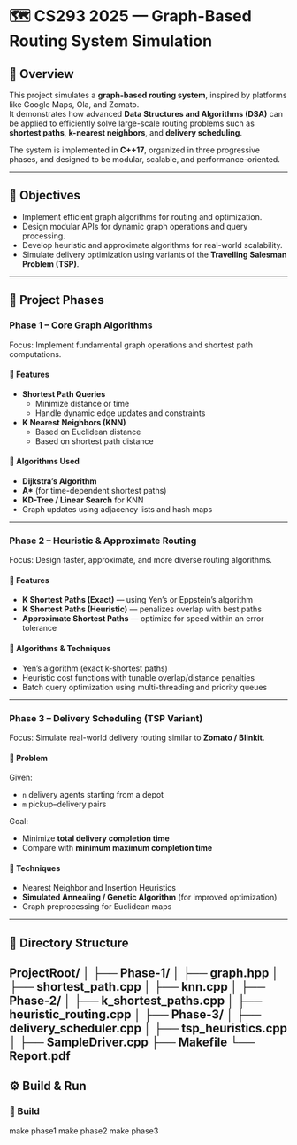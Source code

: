 # 🗺️ CS293 2025 — Graph-Based Routing System Simulation

## 📖 Overview
This project simulates a **graph-based routing system**, inspired by platforms like Google Maps, Ola, and Zomato.  
It demonstrates how advanced **Data Structures and Algorithms (DSA)** can be applied to efficiently solve large-scale routing problems such as **shortest paths**, **k-nearest neighbors**, and **delivery scheduling**.

The system is implemented in **C++17**, organized in three progressive phases, and designed to be modular, scalable, and performance-oriented.

---

## 🚀 Objectives
- Implement efficient graph algorithms for routing and optimization.  
- Design modular APIs for dynamic graph operations and query processing.  
- Develop heuristic and approximate algorithms for real-world scalability.  
- Simulate delivery optimization using variants of the **Travelling Salesman Problem (TSP)**.

---

## 🧩 Project Phases

### **Phase 1 – Core Graph Algorithms**
Focus: Implement fundamental graph operations and shortest path computations.

#### 🔹 Features
- **Shortest Path Queries**
  - Minimize distance or time
  - Handle dynamic edge updates and constraints
- **K Nearest Neighbors (KNN)**
  - Based on Euclidean distance
  - Based on shortest path distance

#### 🧮 Algorithms Used
- **Dijkstra’s Algorithm**
- **A\*** (for time-dependent shortest paths)
- **KD-Tree / Linear Search** for KNN
- Graph updates using adjacency lists and hash maps

---

### **Phase 2 – Heuristic & Approximate Routing**
Focus: Design faster, approximate, and more diverse routing algorithms.

#### 🔹 Features
- **K Shortest Paths (Exact)** — using Yen’s or Eppstein’s algorithm  
- **K Shortest Paths (Heuristic)** — penalizes overlap with best paths  
- **Approximate Shortest Paths** — optimize for speed within an error tolerance

#### 🧮 Algorithms & Techniques
- Yen’s algorithm (exact k-shortest paths)
- Heuristic cost functions with tunable overlap/distance penalties
- Batch query optimization using multi-threading and priority queues

---

### **Phase 3 – Delivery Scheduling (TSP Variant)**
Focus: Simulate real-world delivery routing similar to **Zomato / Blinkit**.

#### 🔹 Problem
Given:
- `n` delivery agents starting from a depot  
- `m` pickup–delivery pairs  

Goal:
- Minimize **total delivery completion time**  
- Compare with **minimum maximum completion time**

#### 🧮 Techniques
- Nearest Neighbor and Insertion Heuristics  
- **Simulated Annealing / Genetic Algorithm** (for improved optimization)
- Graph preprocessing for Euclidean maps

---

## 📁 Directory Structure
ProjectRoot/
│
├── Phase-1/
│   ├── graph.hpp
│   ├── shortest_path.cpp
│   ├── knn.cpp
│
├── Phase-2/
│   ├── k_shortest_paths.cpp
│   ├── heuristic_routing.cpp
│
├── Phase-3/
│   ├── delivery_scheduler.cpp
│   ├── tsp_heuristics.cpp
│
├── SampleDriver.cpp
├── Makefile
└── Report.pdf
---

## ⚙️ Build & Run

### 🧱 Build
make phase1
make phase2
make phase3
